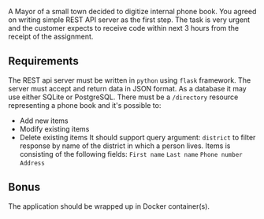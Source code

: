 A Mayor of a small town decided to digitize internal phone book.
You agreed on writing simple REST API server as the first step.
The task is very urgent and the customer expects to receive code within next 3 hours 
from the receipt of the assignment.

Requirements
------------
The REST api server must be written in `python` using `flask` framework.
The server must accept and return data in JSON format.
As a database it may use either SQLite or PostgreSQL.
There must be a `/directory` resource representing a phone book and it's possible to:
- Add new items
- Modify existing items
- Delete existing items
It should support query argument: `district` to filter response by name of the district in which a person lives.
Items is consisting of the following fields:
`First name`
`Last name`
`Phone number`
`Address`

Bonus
-----
The application should be wrapped up in Docker container(s).
